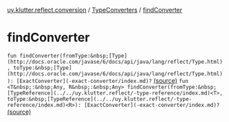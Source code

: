 [uy.klutter.reflect.conversion](../index.md) / [TypeConverters](index.md) / [findConverter](.)


# findConverter
`fun findConverter(fromType:&nbsp;[Type](http://docs.oracle.com/javase/6/docs/api/java/lang/reflect/Type.html), toType:&nbsp;[Type](http://docs.oracle.com/javase/6/docs/api/java/lang/reflect/Type.html)): [ExactConverter](-exact-converter/index.md)?` [(source)](https://github.com/kohesive/klutter/blob/master/reflect-core-jdk6/src/main/kotlin/uy/klutter/reflect/conversion/Converters.kt#L66)
`fun <T&nbsp;:&nbsp;Any, R&nbsp;:&nbsp;Any> findConverter(fromType:&nbsp;[TypeReference](../../uy.klutter.reflect/-type-reference/index.md)<T>, toType:&nbsp;[TypeReference](../../uy.klutter.reflect/-type-reference/index.md)<R>): [ExactConverter](-exact-converter/index.md)?` [(source)](https://github.com/kohesive/klutter/blob/master/reflect-core-jdk6/src/main/kotlin/uy/klutter/reflect/conversion/Converters.kt#L78)


